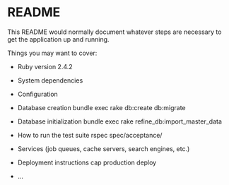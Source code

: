 # README

This README would normally document whatever steps are necessary to get the
application up and running.

Things you may want to cover:

* Ruby version
2.4.2
* System dependencies

* Configuration

* Database creation
bundle exec rake db:create db:migrate

* Database initialization
bundle exec rake refine_db:import_master_data

* How to run the test suite
rspec spec/acceptance/

* Services (job queues, cache servers, search engines, etc.)

* Deployment instructions
cap production deploy
* ...
